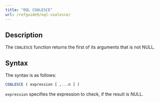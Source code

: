 ```yaml
---
title: "OQL COALESCE"
url: /refguide9/oql-coalesce/
---
```


## Description

The `COALESCE` function returns the first of its arguments that is not NULL.

## Syntax

The syntax is as follows:

```sql {linenos=false}
COALESCE ( expression [ ,...n ] )
```

`expression` specifies the expression to check, if the result is NULL.

